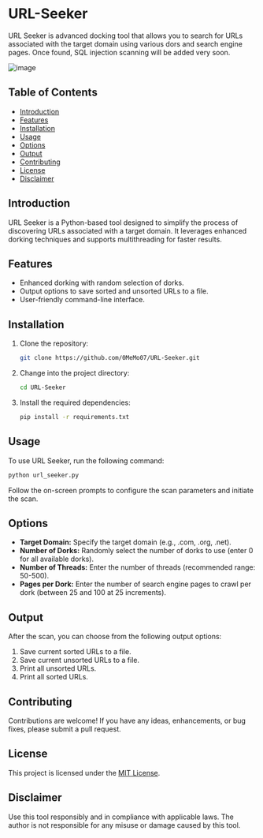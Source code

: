 # URL-Seeker
URL Seeker is advanced docking tool that allows you to search for URLs associated with the target domain using various dors and search engine pages. Once found, SQL injection scanning will be added very soon.

![image](https://github.com/0MeMo07/URL-Seeker/assets/103096364/6c887dd5-3af5-4e02-a939-24911324dec8)


## Table of Contents

- [Introduction](#introduction)
- [Features](#features)
- [Installation](#installation)
- [Usage](#usage)
- [Options](#options)
- [Output](#output)
- [Contributing](#contributing)
- [License](#license)
- [Disclaimer](#disclaimer)

## Introduction

URL Seeker is a Python-based tool designed to simplify the process of discovering URLs associated with a target domain. It leverages enhanced dorking techniques and supports multithreading for faster results.

## Features

- Enhanced dorking with random selection of dorks.
- Output options to save sorted and unsorted URLs to a file.
- User-friendly command-line interface.

## Installation

1. Clone the repository:

    ```bash
    git clone https://github.com/0MeMo07/URL-Seeker.git
    ```

2. Change into the project directory:

    ```bash
    cd URL-Seeker
    ```

3. Install the required dependencies:

    ```bash
    pip install -r requirements.txt
    ```

## Usage

To use URL Seeker, run the following command:

```bash
python url_seeker.py
```
Follow the on-screen prompts to configure the scan parameters and initiate the scan.

## Options

- **Target Domain:** Specify the target domain (e.g., .com, .org, .net).
- **Number of Dorks:** Randomly select the number of dorks to use (enter 0 for all available dorks).
- **Number of Threads:** Enter the number of threads (recommended range: 50-500).
- **Pages per Dork:** Enter the number of search engine pages to crawl per dork (between 25 and 100 at 25 increments).

## Output

After the scan, you can choose from the following output options:

1. Save current sorted URLs to a file.
2. Save current unsorted URLs to a file.
3. Print all unsorted URLs.
4. Print all sorted URLs.

## Contributing

Contributions are welcome! If you have any ideas, enhancements, or bug fixes, please submit a pull request.

## License

This project is licensed under the [MIT License](LICENSE).

## Disclaimer

Use this tool responsibly and in compliance with applicable laws. The author is not responsible for any misuse or damage caused by this tool.
